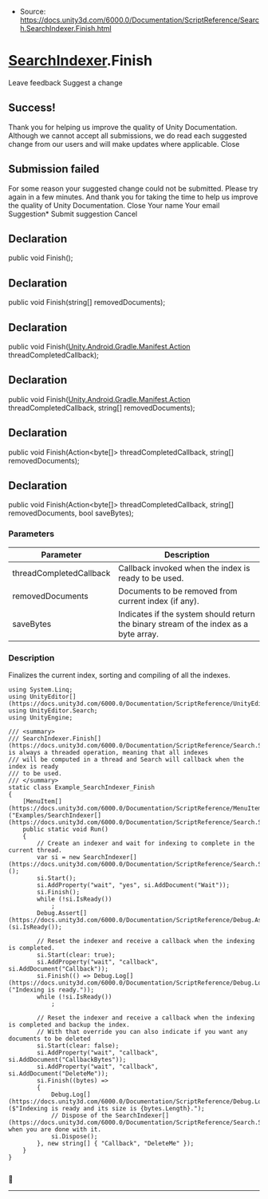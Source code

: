 * Source: https://docs.unity3d.com/6000.0/Documentation/ScriptReference/Search.SearchIndexer.Finish.html

#  [SearchIndexer](https://docs.unity3d.com/6000.0/Documentation/ScriptReference/Search.SearchIndexer.html).Finish
Leave feedback
Suggest a change
## Success!
Thank you for helping us improve the quality of Unity Documentation. Although we cannot accept all submissions, we do read each suggested change from our users and will make updates where applicable.
Close
## Submission failed
For some reason your suggested change could not be submitted. Please <a>try again</a> in a few minutes. And thank you for taking the time to help us improve the quality of Unity Documentation.
Close
Your name Your email Suggestion* Submit suggestion
Cancel
## Declaration
public void Finish(); 
## Declaration
public void Finish(string[] removedDocuments); 
## Declaration
public void Finish([Unity.Android.Gradle.Manifest.Action](https://docs.unity3d.com/6000.0/Documentation/ScriptReference/Unity.Android.Gradle.Manifest.Action.html) threadCompletedCallback); 
## Declaration
public void Finish([Unity.Android.Gradle.Manifest.Action](https://docs.unity3d.com/6000.0/Documentation/ScriptReference/Unity.Android.Gradle.Manifest.Action.html) threadCompletedCallback, string[] removedDocuments); 
## Declaration
public void Finish(Action<byte[]> threadCompletedCallback, string[] removedDocuments); 
## Declaration
public void Finish(Action<byte[]> threadCompletedCallback, string[] removedDocuments, bool saveBytes); 
### Parameters
Parameter | Description  
---|---  
threadCompletedCallback | Callback invoked when the index is ready to be used.  
removedDocuments | Documents to be removed from current index (if any).  
saveBytes | Indicates if the system should return the binary stream of the index as a byte array.  
### Description
Finalizes the current index, sorting and compiling of all the indexes.
```
using System.Linq;
using UnityEditor[](https://docs.unity3d.com/6000.0/Documentation/ScriptReference/UnityEditor.html);
using UnityEditor.Search;
using UnityEngine;

/// <summary>
/// SearchIndexer.Finish[](https://docs.unity3d.com/6000.0/Documentation/ScriptReference/Search.SearchIndexer.Finish.html) is always a threaded operation, meaning that all indexes
/// will be computed in a thread and Search will callback when the index is ready
/// to be used.
/// </summary>
static class Example_SearchIndexer_Finish
{
    [MenuItem[](https://docs.unity3d.com/6000.0/Documentation/ScriptReference/MenuItem.html)("Examples/SearchIndexer[](https://docs.unity3d.com/6000.0/Documentation/ScriptReference/Search.SearchIndexer.html)/Finish")]
    public static void Run()
    {
        // Create an indexer and wait for indexing to complete in the current thread.
        var si = new SearchIndexer[](https://docs.unity3d.com/6000.0/Documentation/ScriptReference/Search.SearchIndexer.html)();
        si.Start();
        si.AddProperty("wait", "yes", si.AddDocument("Wait"));
        si.Finish();
        while (!si.IsReady())
            ;
        Debug.Assert[](https://docs.unity3d.com/6000.0/Documentation/ScriptReference/Debug.Assert.html)(si.IsReady());

        // Reset the indexer and receive a callback when the indexing is completed.
        si.Start(clear: true);
        si.AddProperty("wait", "callback", si.AddDocument("Callback"));
        si.Finish(() => Debug.Log[](https://docs.unity3d.com/6000.0/Documentation/ScriptReference/Debug.Log.html)("Indexing is ready."));
        while (!si.IsReady())
            ;

        // Reset the indexer and receive a callback when the indexing is completed and backup the index.
        // With that override you can also indicate if you want any documents to be deleted
        si.Start(clear: false);
        si.AddProperty("wait", "callback", si.AddDocument("CallbackBytes"));
        si.AddProperty("wait", "callback", si.AddDocument("DeleteMe"));
        si.Finish((bytes) =>
        {
            Debug.Log[](https://docs.unity3d.com/6000.0/Documentation/ScriptReference/Debug.Log.html)($"Indexing is ready and its size is {bytes.Length}.");
            // Dispose of the SearchIndexer[](https://docs.unity3d.com/6000.0/Documentation/ScriptReference/Search.SearchIndexer.html) when you are done with it.
            si.Dispose();
        }, new string[] { "Callback", "DeleteMe" });
    }
}


```

* * *
